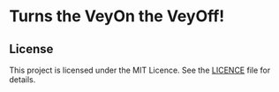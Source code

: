 # Turns the VeyOn the VeyOff!

## License

This project is licensed under the MIT Licence. See the [LICENCE](https://github.com/Apollointhehouse/VeyOff/LICENSE) file for details.
